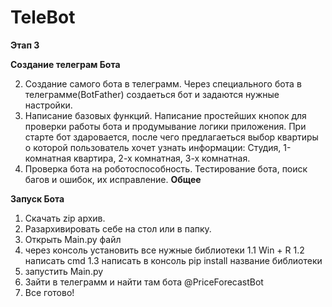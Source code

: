 # TeleBot
**Этап 3**

**Создание телеграм Бота**


2. Создание самого бота в телеграмм.
   Через специального бота в телеграмме(BotFather) создаеться бот и задаются нужные настройки.
3. Написание базовых функций.
   Написание простейших кнопок для проверки работы бота и продумывание логики приложения. При старте бот здаровается, после чего предлагаеться выбор квартиры о которой пользователь хочет узнать информации:     Студия, 1-комнатная квартира, 2-х комнатная, 3-х комнатная.
4. Проверка бота на роботоспособность.
   Тестирование бота, поиск багов и ошибок, их исправление. **Общее**


**Запуск Бота**

1. Скачать zip архив.
2. Разархивировать себе на стол или в папку.
3. Открыть Main.py файл
4. через консоль установить все нужные библиотеки
   1.1 Win + R
   1.2 написать cmd
   1.3 написать в консоль pip install название библиотеки
5. запустить Main.py
6. Зайти в телеграмм и найти там бота @PriceForecastBot
7. Все готово!
